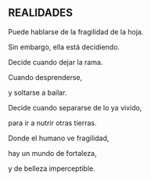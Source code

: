 ## REALIDADES

Puede hablarse de la fragilidad de la hoja. 

Sin embargo, ella está decidiendo.

Decide cuando dejar la rama. 

Cuando desprenderse, 

y soltarse a bailar.

Decide cuando separarse de lo ya vivido, 

para ir a nutrir otras tierras.

Donde el humano ve fragilidad, 

hay un mundo de fortaleza,

y de belleza imperceptible.